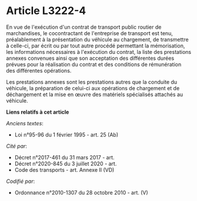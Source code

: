# Article L3222-4

En vue de l'exécution d'un contrat de transport public routier de marchandises, le cocontractant de l'entreprise de transport
est tenu, préalablement à la présentation du véhicule au chargement, de transmettre à celle-ci, par écrit ou par tout autre
procédé permettant la mémorisation, les informations nécessaires à l'exécution du contrat, la liste des prestations annexes
convenues ainsi que son acceptation des différentes durées prévues pour la réalisation du contrat et des conditions de
rémunération des différentes opérations.

Les prestations annexes sont les prestations autres que la conduite du véhicule, la préparation de celui-ci aux opérations de
chargement et de déchargement et la mise en œuvre des matériels spécialisés attachés au véhicule.

**Liens relatifs à cet article**

_Anciens textes_:

  - Loi n°95-96 du 1 février 1995 - art. 25 (Ab)

_Cité par_:

  - Décret n°2017-461 du 31 mars 2017 - art.
  - Décret n°2020-845 du 3 juillet 2020 - art.
  - Code des transports - art. Annexe II (VD)

_Codifié par_:

  - Ordonnance n°2010-1307 du 28 octobre 2010 - art. (V)

